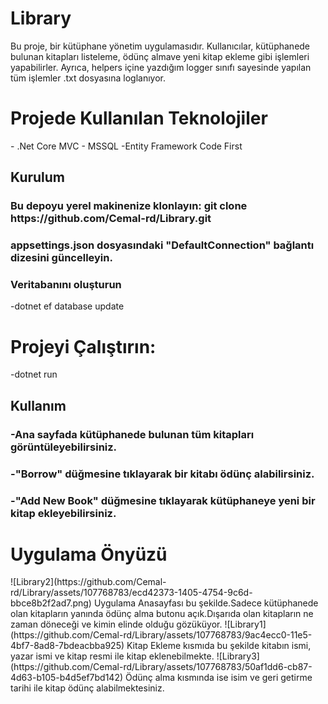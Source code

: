 # Library
Bu proje, bir kütüphane yönetim uygulamasıdır. Kullanıcılar, kütüphanede bulunan kitapları listeleme, ödünç almave yeni kitap ekleme gibi işlemleri yapabilirler. Ayrıca, helpers içine yazdığım logger sınıfı sayesinde yapılan tüm işlemler .txt dosyasına loglanıyor.
<h1>Projede Kullanılan Teknolojiler</h1>
- .Net Core MVC
- MSSQL
-Entity Framework Code First
<h2>Kurulum</h2>
<h3>Bu depoyu yerel makinenize klonlayın: git clone https://github.com/Cemal-rd/Library.git</h3>
<h3>appsettings.json dosyasındaki "DefaultConnection" bağlantı dizesini güncelleyin.</h3>
<h3>Veritabanını oluşturun </h3>
-dotnet ef database update
<h1>Projeyi Çalıştırın:</h1>
-dotnet run
<h2>Kullanım</h2>
<h3>-Ana sayfada kütüphanede bulunan tüm kitapları görüntüleyebilirsiniz.</h3>
<h3>-"Borrow" düğmesine tıklayarak bir kitabı ödünç alabilirsiniz.</h3>
<h3>-"Add New Book" düğmesine tıklayarak kütüphaneye yeni bir kitap ekleyebilirsiniz.</h3>
<h1>Uygulama Önyüzü</h1>
![Library2](https://github.com/Cemal-rd/Library/assets/107768783/ecd42373-1405-4754-9c6d-bbce8b2f2ad7.png)
Uygulama Anasayfası bu şekilde.Sadece kütüphanede olan kitapların yanında ödünç alma butonu açık.Dışarıda olan kitapların ne zaman döneceği ve kimin elinde olduğu gözüküyor.
![Library1](https://github.com/Cemal-rd/Library/assets/107768783/9ac4ecc0-11e5-4bf7-8ad8-7bdeacbba925)
Kitap Ekleme kısmıda bu şekilde kitabın ismi, yazar ismi ve kitap resmi ile kitap eklenebilmekte.
![Library3](https://github.com/Cemal-rd/Library/assets/107768783/50af1dd6-cb87-4d63-b105-b4d5ef7bd142)
Ödünç alma kısmında ise isim ve geri getirme tarihi ile kitap ödünç alabilmektesiniz.





